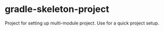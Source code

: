 # gradle-skeleton-project
Project for setting up multi-module project. Use for a quick project setup.
